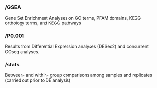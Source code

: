 ### /GSEA
Gene Set Enrichment Analyses on GO terms, PFAM domains, KEGG orthology terms, and KEGG pathways

### /P0.001
Results from Differential Expression analyses (DESeq2) and concurrent GOseq analyses.

### /stats
Between- and within- group comparisons among samples and replicates (carried out prior to DE analysis)
